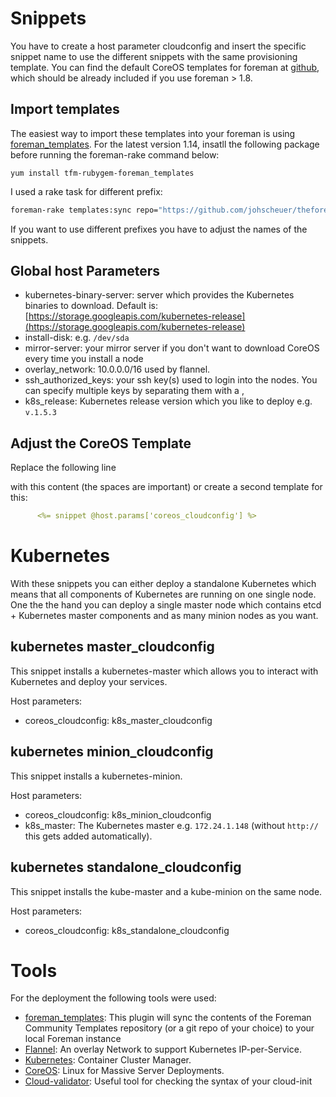 # Snippets
You have to create a host parameter cloudconfig and insert the specific snippet name to use the different snippets with the same provisioning template. You can find the default CoreOS templates for foreman at [github](https://github.com/theforeman/community-templates/tree/develop/coreos), which should be already included if you use foreman > 1.8.

## Import templates
The easiest way to import these templates into your foreman is using [foreman_templates](https://github.com/theforeman/foreman_templates).
For the latest version 1.14, insatll the following package before running the foreman-rake command below:
~~~~
yum install tfm-rubygem-foreman_templates
~~~~
I used a rake task for different prefix:

```Bash
foreman-rake templates:sync repo="https://github.com/johscheuer/theforeman-coreos-kubernetes.git" prefix="k8s_" dirname="/kubernetes"
```

If you want to use different prefixes you have to adjust the names of the snippets.

## Global host Parameters
- kubernetes-binary-server: server which provides the Kubernetes binaries to download. Default is: [https://storage.googleapis.com/kubernetes-release](https://storage.googleapis.com/kubernetes-release)
- install-disk: e.g. `/dev/sda`
- mirror-server: your mirror server if you don't want to download CoreOS every time you install a node
- overlay_network: 10.0.0.0/16 used by flannel.
- ssh_authorized_keys: your ssh key(s) used to login into the nodes. You can specify multiple keys by separating them with a ,
- k8s_release: Kubernetes release version which you like to deploy e.g. `v.1.5.3`

## Adjust the CoreOS Template
Replace the following line 


with this content (the spaces are important) or create a second template for this:

```yaml
      <%= snippet @host.params['coreos_cloudconfig'] %>
```

# Kubernetes
With these snippets you can either deploy a standalone Kubernetes which means that all components of Kubernetes are running on one single node. One the the hand you can deploy a single master node which contains etcd + Kubernetes master components and as many minion nodes as you want.

## kubernetes master_cloudconfig
This snippet installs a kubernetes-master which allows you to interact with Kubernetes and deploy your services.

Host parameters:
- coreos_cloudconfig: k8s_master_cloudconfig

## kubernetes minion_cloudconfig
This snippet installs a kubernetes-minion.

Host parameters:
- coreos_cloudconfig: k8s_minion_cloudconfig
- k8s_master: The Kubernetes master e.g. `172.24.1.148`  (without `http://` this gets added automatically).

## kubernetes standalone_cloudconfig
This snippet installs the kube-master and a kube-minion on the same node.

Host parameters:
- coreos_cloudconfig: k8s_standalone_cloudconfig

# Tools
For the deployment the following tools were used:
- [foreman_templates](https://github.com/theforeman/foreman_templates): This plugin will sync the contents of the Foreman Community Templates repository (or a git repo of your choice) to your local Foreman instance
- [Flannel](https://github.com/coreos/flannel): An overlay Network to support Kubernetes IP-per-Service.
- [Kubernetes](https://github.com/GoogleCloudPlatform/kubernetes): Container Cluster Manager.
- [CoreOS](https://github.com/coreos): Linux for Massive Server Deployments.
- [Cloud-validator](https://coreos.com/validate): Useful tool for checking the syntax of your cloud-init
